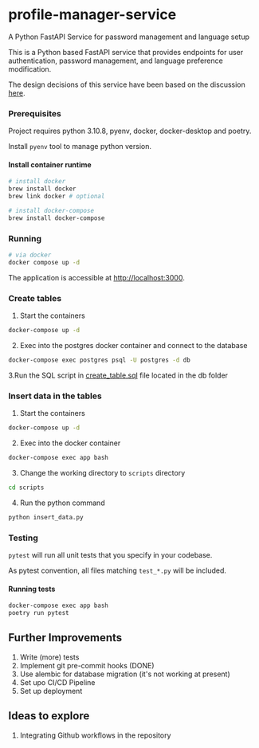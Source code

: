 # profile-manager-service
A Python FastAPI Service for password management and language setup

This is a Python based FastAPI service that provides endpoints for user authentication, password management, and language preference modification.

The design decisions of this service have been based on the discussion [here](https://docs.google.com/document/d/1mLHOf_or-cnb1KWkICB5Zk0anKslmjtEpBzc5OEESeY/edit).

### Prerequisites

Project requires python 3.10.8, pyenv, docker, docker-desktop and poetry.

Install `pyenv` tool to manage python version.

#### Install container runtime

```bash
# install docker
brew install docker
brew link docker # optional

# install docker-compose
brew install docker-compose

```

### Running

```bash
# via docker
docker compose up -d
```

The application is accessible at <http://localhost:3000>.

### Create tables

1. Start the containers
```bash
docker-compose up -d
```
2. Exec into the postgres docker container and connect to the database
```bash
docker-compose exec postgres psql -U postgres -d db
```

3.Run the SQL script in [create_table.sql](scripts/create_table.sql) file located in the db folder

### Insert data in the tables

1. Start the containers
```bash
docker-compose up -d
```
2. Exec into the docker container
```bash
docker-compose exec app bash
```
3. Change the working directory to `scripts` directory
```bash
cd scripts
```
4. Run the python command 
```bash
python insert_data.py
```

### Testing

`pytest` will run all unit tests that you specify in your codebase.

As pytest convention, all files matching `test_*.py` will be included.

#### Running tests
```bash
docker-compose exec app bash
poetry run pytest
```


## Further Improvements
1. Write (more) tests
2. Implement git pre-commit hooks (DONE)
3. Use alembic for database migration (it's not working at present)
4. Set upo CI/CD Pipeline
5. Set up deployment

## Ideas to explore
1. Integrating Github workflows in the repository